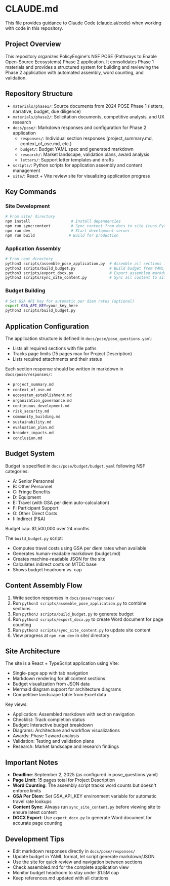 # CLAUDE.md

This file provides guidance to Claude Code (claude.ai/code) when working with code in this repository.

## Project Overview

This repository organizes PolicyEngine's NSF POSE (Pathways to Enable Open-Source Ecosystems) Phase 2 application. It consolidates Phase 1 materials and provides a structured system for building and reviewing the Phase 2 application with automated assembly, word counting, and validation.

## Repository Structure

- `materials/phase1/`: Source documents from 2024 POSE Phase 1 (letters, narrative, budget, due diligence)
- `materials/phase2/`: Solicitation documents, competitive analysis, and UX research
- `docs/pose/`: Markdown responses and configuration for Phase 2 application
  - `responses/`: Individual section responses (project_summary.md, context_of_ose.md, etc.)
  - `budget/`: Budget YAML spec and generated markdown
  - `research/`: Market landscape, validation plans, award analysis
  - `letters/`: Support letter templates and drafts
- `scripts/`: Python scripts for application assembly and content management
- `site/`: React + Vite review site for visualizing application progress

## Key Commands

### Site Development
```bash
# From site/ directory
npm install                  # Install dependencies
npm run sync:content         # Sync content from docs to site (runs Python scripts)
npm run dev                  # Start development server
npm run build               # Build for production
```

### Application Assembly
```bash
# From root directory
python3 scripts/assemble_pose_application.py  # Assemble all sections into docs/pose/assembled.md
python3 scripts/build_budget.py               # Build budget from YAML spec
python3 scripts/export_docx.py                # Export assembled markdown to DOCX
python3 scripts/sync_site_content.py          # Sync all content to site/public/content/
```

### Budget Building
```bash
# Set GSA API key for automatic per diem rates (optional)
export GSA_API_KEY=your_key_here
python3 scripts/build_budget.py
```

## Application Configuration

The application structure is defined in `docs/pose/pose_questions.yaml`:
- Lists all required sections with file paths
- Tracks page limits (15 pages max for Project Description)
- Lists required attachments and their status

Each section response should be written in markdown in `docs/pose/responses/`:
- `project_summary.md`
- `context_of_ose.md`
- `ecosystem_establishment.md`
- `organization_governance.md`
- `continuous_development.md`
- `risk_security.md`
- `community_building.md`
- `sustainability.md`
- `evaluation_plan.md`
- `broader_impacts.md`
- `conclusion.md`

## Budget System

Budget is specified in `docs/pose/budget/budget.yaml` following NSF categories:
- A: Senior Personnel
- B: Other Personnel  
- C: Fringe Benefits
- D: Equipment
- E: Travel (with GSA per diem auto-calculation)
- F: Participant Support
- G: Other Direct Costs
- I: Indirect (F&A)

Budget cap: $1,500,000 over 24 months

The `build_budget.py` script:
- Computes travel costs using GSA per diem rates when available
- Generates human-readable markdown (budget.md)
- Creates machine-readable JSON for the site
- Calculates indirect costs on MTDC base
- Shows budget headroom vs. cap

## Content Assembly Flow

1. Write section responses in `docs/pose/responses/`
2. Run `python3 scripts/assemble_pose_application.py` to combine sections
3. Run `python3 scripts/build_budget.py` to generate budget
4. Run `python3 scripts/export_docx.py` to create Word document for page counting
5. Run `python3 scripts/sync_site_content.py` to update site content
6. View progress at `npm run dev` in site/ directory

## Site Architecture

The site is a React + TypeScript application using Vite:
- Single-page app with tab navigation
- Markdown rendering for all content sections
- Budget visualization from JSON data
- Mermaid diagram support for architecture diagrams
- Competitive landscape table from Excel data

Key views:
- Application: Assembled markdown with section navigation
- Checklist: Track completion status
- Budget: Interactive budget breakdown
- Diagrams: Architecture and workflow visualizations
- Awards: Phase 1 award analysis
- Validation: Testing and validation plans
- Research: Market landscape and research findings

## Important Notes

- **Deadline**: September 2, 2025 (as configured in pose_questions.yaml)
- **Page Limit**: 15 pages total for Project Description
- **Word Counting**: The assembly script tracks word counts but doesn't enforce limits
- **GSA Per Diem**: Set GSA_API_KEY environment variable for automatic travel rate lookups
- **Content Sync**: Always run `sync_site_content.py` before viewing site to ensure latest content
- **DOCX Export**: Use `export_docx.py` to generate Word document for accurate page counting

## Development Tips

- Edit markdown responses directly in `docs/pose/responses/`
- Update budget in YAML format, let script generate markdown/JSON
- Use the site for quick review and navigation between sections
- Check assembled.md for the complete application view
- Monitor budget headroom to stay under $1.5M cap
- Keep references.md updated with all citations